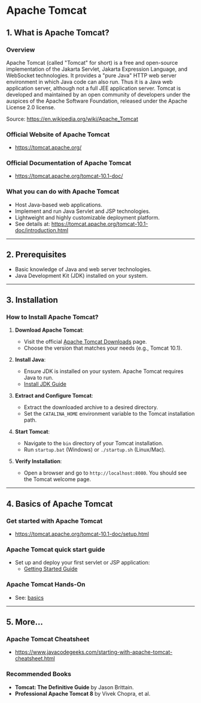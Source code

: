 # Apache Tomcat

## 1. What is Apache Tomcat?

### Overview

Apache Tomcat (called "Tomcat" for short) is a free and open-source implementation of the Jakarta Servlet, Jakarta Expression Language, and WebSocket technologies. It provides a "pure Java" HTTP web server environment in which Java code can also run. Thus it is a Java web application server, although not a full JEE application server.
Tomcat is developed and maintained by an open community of developers under the auspices of the Apache Software Foundation, released under the Apache License 2.0 license.

Source: https://en.wikipedia.org/wiki/Apache_Tomcat

### Official Website of Apache Tomcat

- https://tomcat.apache.org/

### Official Documentation of Apache Tomcat

- https://tomcat.apache.org/tomcat-10.1-doc/

### What you can do with Apache Tomcat

- Host Java-based web applications.
- Implement and run Java Servlet and JSP technologies.
- Lightweight and highly customizable deployment platform.
- See details at: https://tomcat.apache.org/tomcat-10.1-doc/introduction.html

---

## 2. Prerequisites

- Basic knowledge of Java and web server technologies.
- Java Development Kit (JDK) installed on your system.

---

## 3. Installation

### How to Install Apache Tomcat?

1. **Download Apache Tomcat**:

   - Visit the official [Apache Tomcat Downloads](https://tomcat.apache.org/download-10.cgi) page.
   - Choose the version that matches your needs (e.g., Tomcat 10.1).

2. **Install Java**:

   - Ensure JDK is installed on your system. Apache Tomcat requires Java to run.
   - [Install JDK Guide](https://docs.oracle.com/en/java/javase/17/install/overview-jdk-installation.html)

3. **Extract and Configure Tomcat**:

   - Extract the downloaded archive to a desired directory.
   - Set the `CATALINA_HOME` environment variable to the Tomcat installation path.

4. **Start Tomcat**:

   - Navigate to the `bin` directory of your Tomcat installation.
   - Run `startup.bat` (Windows) or `./startup.sh` (Linux/Mac).

5. **Verify Installation**:
   - Open a browser and go to `http://localhost:8080`. You should see the Tomcat welcome page.

---

## 4. Basics of Apache Tomcat

### Get started with Apache Tomcat

- https://tomcat.apache.org/tomcat-10.1-doc/setup.html

### Apache Tomcat quick start guide

- Set up and deploy your first servlet or JSP application:
  - [Getting Started Guide](https://tomcat.apache.org/tomcat-10.1-doc/appdev/index.html)

### Apache Tomcat Hands-On

- See: [basics](./basics/)

---

## 5. More...

### Apache Tomcat Cheatsheet

- https://www.javacodegeeks.com/starting-with-apache-tomcat-cheatsheet.html

### Recommended Books

- **Tomcat: The Definitive Guide** by Jason Brittain.
- **Professional Apache Tomcat 8** by Vivek Chopra, et al.
